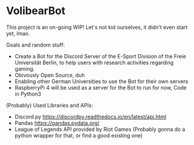 # VolibearBot

This project is an on-going WIP!
Let's not kid ourselves, it didn't even start yet, lmao.

Goals and random stuff:

- Create a Bot for the Discord Server of the E-Sport Division of the Freie Universität Berlin, to help users with research activities regarding gaming.
- Obivously Open Source, duh
- Enabling other German Universities to use the Bot for their own servers
- RaspberryPi 4 will be used as a server for the Bot to run for now, Code in Python3


(Probably) Used Libraries and APIs:

- Discord.py https://discordpy.readthedocs.io/en/latest/api.html
- Pandas https://pandas.pydata.org/
- League of Legends API provided by Riot Games (Probably gonna do a python wrapper for that, or find a good existing one)
